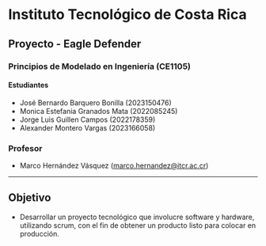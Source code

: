 # Instituto Tecnológico de Costa Rica

## Proyecto - Eagle Defender

### Principios de Modelado en Ingeniería (CE1105)

#### Estudiantes

- José Bernardo Barquero Bonilla (2023150476)
- Monica Estefania Granados Mata (2022085245)
- Jorge Luis Guillen Campos (2022178359)
- Alexander Montero Vargas (2023166058)
  
### Profesor

- Marco Hernández Vásquez (<marco.hernandez@itcr.ac.cr>)

----

## Objetivo

- Desarrollar un proyecto tecnológico que involucre software y hardware, utilizando scrum, con el fin de obtener un producto listo para colocar en producción.
